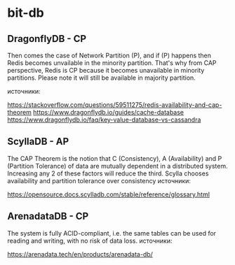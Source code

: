 # bit-db

## DragonflyDB - CP
Then comes the case of Network Partition (P), and if (P) happens then Redis becomes unvailable in the minority partition. That's why from CAP perspective, Redis is CP because it becomes unavailable in minority partitions. Please note it will still be available in majority partition.

источники:

https://stackoverflow.com/questions/59511275/redis-availability-and-cap-theorem
https://www.dragonflydb.io/guides/cache-database
https://www.dragonflydb.io/faq/key-value-database-vs-cassandra

## ScyllaDB - AP

The CAP Theorem is the notion that C (Consistency), A (Availability) and P (Partition Tolerance) of data are mutually dependent in a distributed system. Increasing any 2 of these factors will reduce the third. Scylla chooses availability and partition tolerance over consistency
источники:

https://opensource.docs.scylladb.com/stable/reference/glossary.html

## ArenadataDB - CP

The system is fully ACID-compliant, i.e. the same tables can be used for reading and writing, with no risk of data loss.
источники:

https://arenadata.tech/en/products/arenadata-db/